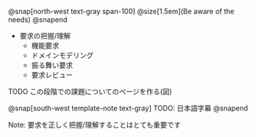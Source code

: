 @snap[north-west text-gray span-100]
@size[1.5em](Be aware of the needs)
@snapend

- 要求の把握/理解
    - 機能要求
    - ドメインモデリング
    - 振る舞い要求
    - 要求レビュー

TODO この段階での課題についてのページを作る(図)

@snap[south-west template-note text-gray]
TODO: 日本語字幕
@snapend

Note:
要求を正しく把握/理解することはとても重要です

